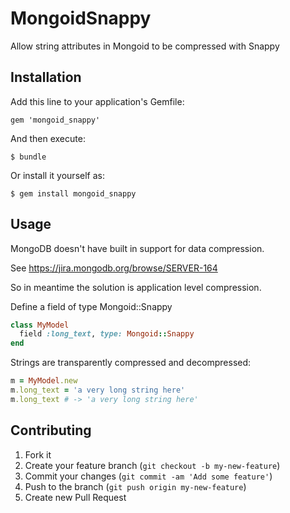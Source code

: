 # MongoidSnappy

Allow string attributes in Mongoid to be compressed with Snappy

## Installation

Add this line to your application's Gemfile:

    gem 'mongoid_snappy'

And then execute:

    $ bundle

Or install it yourself as:

    $ gem install mongoid_snappy

## Usage

MongoDB doesn't have built in support for data compression.

See https://jira.mongodb.org/browse/SERVER-164

So in meantime the solution is application level compression.

Define a field of type Mongoid::Snappy

```ruby
class MyModel
  field :long_text, type: Mongoid::Snappy
end
```

Strings are transparently compressed and decompressed:

```ruby
m = MyModel.new
m.long_text = 'a very long string here'
m.long_text # -> 'a very long string here'
```

## Contributing

1. Fork it
2. Create your feature branch (`git checkout -b my-new-feature`)
3. Commit your changes (`git commit -am 'Add some feature'`)
4. Push to the branch (`git push origin my-new-feature`)
5. Create new Pull Request
